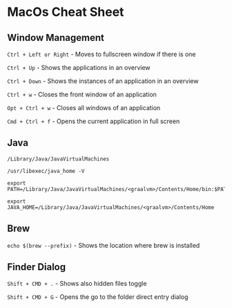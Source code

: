 # MacOs Cheat Sheet

## Window Management

`Ctrl + Left or Right` - Moves to fullscreen window if there is one

`Ctrl + Up` -  Shows the applications in an overview

`Ctrl + Down` - Shows the instances of an application in an overview

`Ctrl + w` - Closes the front window of an application

`Opt + Ctrl + w` - Closes all windows of an application 

`Cmd + Ctrl + f` - Opens the current application in full screen

## Java

```
/Library/Java/JavaVirtualMachines

/usr/libexec/java_home -V

export PATH=/Library/Java/JavaVirtualMachines/<graalvm>/Contents/Home/bin:$PATH

export JAVA_HOME=/Library/Java/JavaVirtualMachines/<graalvm>/Contents/Home
```

## Brew

`echo $(brew --prefix)` - Shows the location where brew is installed

## Finder Dialog

`Shift + CMD + .` - Shows also hidden files toggle

`Shift + CMD + G` - Opens the go to the folder direct entry dialog 
